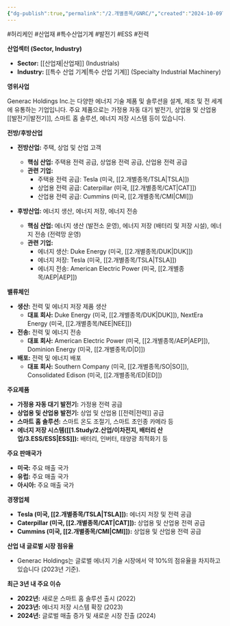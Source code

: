 ```yaml
---
{"dg-publish":true,"permalink":"/2.개별종목/GNRC/","created":"2024-10-09T07:06:15.600+09:00","updated":"2025-07-29T21:37:04.704+09:00"}
---
```


#허리케인 #산업재 #특수산업기계 #발전기 #ESS #전력 


**산업섹터 (Sector, Industry)**

- **Sector:** [[산업재\|산업재]] (Industrials)
- **Industry:** [[특수 산업 기계\|특수 산업 기계]] (Specialty Industrial Machinery)

**영위사업** 

Generac Holdings Inc.는 다양한 에너지 기술 제품 및 솔루션을 설계, 제조 및 전 세계에 유통하는 기업입니다. 주요 제품으로는 가정용 자동 대기 발전기, 상업용 및 산업용 [[발전기\|발전기]], 스마트 홈 솔루션, 에너지 저장 시스템 등이 있습니다.

**전방/후방산업**

- **전방산업:** 주택, 상업 및 산업 고객
    - **핵심 산업:** 주택용 전력 공급, 상업용 전력 공급, 산업용 전력 공급
    - **관련 기업:**
        - 주택용 전력 공급: Tesla (미국, [[2.개별종목/TSLA\|TSLA]])
        - 상업용 전력 공급: Caterpillar (미국, [[2.개별종목/CAT\|CAT]])
        - 산업용 전력 공급: Cummins (미국, [[2.개별종목/CMI\|CMI]])
          
- **후방산업:** 에너지 생산, 에너지 저장, 에너지 전송
    - **핵심 산업:** 에너지 생산 (발전소 운영), 에너지 저장 (배터리 및 저장 시설), 에너지 전송 (전력망 운영)
    - **관련 기업:**
        - 에너지 생산: Duke Energy (미국, [[2.개별종목/DUK\|DUK]])
        - 에너지 저장: Tesla (미국, [[2.개별종목/TSLA\|TSLA]])
        - 에너지 전송: American Electric Power (미국, [[2.개별종목/AEP\|AEP]])

**밸류체인**

- **생산:** 전력 및 에너지 저장 제품 생산
    - **대표 회사:** Duke Energy (미국, [[2.개별종목/DUK\|DUK]]), NextEra Energy (미국, [[2.개별종목/NEE\|NEE]])
- **전송:** 전력 및 에너지 전송
    - **대표 회사:** American Electric Power (미국, [[2.개별종목/AEP\|AEP]]), Dominion Energy (미국, [[2.개별종목/D\|D]])
- **배포:** 전력 및 에너지 배포
    - **대표 회사:** Southern Company (미국, [[2.개별종목/SO\|SO]]), Consolidated Edison (미국, [[2.개별종목/ED\|ED]])

**주요제품**

- **가정용 자동 대기 발전기:** 가정용 전력 공급
- **상업용 및 산업용 발전기:** 상업 및 산업용 [[전력\|전력]] 공급
- **스마트 홈 솔루션:** 스마트 온도 조절기, 스마트 초인종 카메라 등
- **에너지 저장 시스템([[1.Study/2.산업/이차전지, 배터리 산업/3.ESS/ESS\|ESS]]):** 배터리, 인버터, 태양광 최적화기 등

**주요 판매국가**

- **미국:** 주요 매출 국가
- **유럽:** 주요 매출 국가
- **아시아:** 주요 매출 국가

**경쟁업체**

- **Tesla (미국, [[2.개별종목/TSLA\|TSLA]]):** 에너지 저장 및 전력 공급
- **Caterpillar (미국, [[2.개별종목/CAT\|CAT]]):** 상업용 및 산업용 전력 공급
- **Cummins (미국, [[2.개별종목/CMI\|CMI]]):** 상업용 및 산업용 전력 공급

**산업 내 글로벌 시장 점유율**

- Generac Holdings는 글로벌 에너지 기술 시장에서 약 10%의 점유율을 차지하고 있습니다 (2023년 기준).

**최근 3년 내 주요 이슈**

- **2022년:** 새로운 스마트 홈 솔루션 출시 (2022)
- **2023년:** 에너지 저장 시스템 확장 (2023)
- **2024년:** 글로벌 매출 증가 및 새로운 시장 진출 (2024)